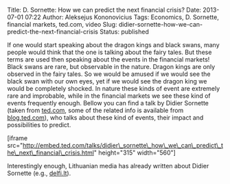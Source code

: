 Title: D. Sornette: How we can predict the next financial crisis?
Date: 2013-07-01 07:22
Author: Aleksejus Kononovicius
Tags: Economics, D. Sornette, financial markets, ted.com, video
Slug: didier-sornette-how-we-can-predict-the-next-financial-crisis
Status: published

If one would start speaking
about the dragon kings and black swans, many people would think that the
one is talking about the fairy tales. But these terms are used then
speaking about the events in the financial markets! Black swans are
rare, but observable in the nature. Dragon kings are only observed in
the fairy tales. So we would be amused if we would see the black swan
with our own eyes, yet if we would see the dragon king we would be
completely shocked. In nature these kinds of event are extremely rare
and improbable, while in the financial markets we see these kind of
events frequently enough. Bellow you can find a talk by Didier Sornette
(taken from
[ted.com](https://www.ted.com/talks/didier_sornette_how_we_can_predict_the_next_financial_crisis.html),
some of the related info is available from
[blog.ted.com](https://blog.ted.com/2013/06/12/crises-are-predictable-didier-sornette-at-tedglobal-2013/)),
who talks about these kind of events, their impact and possibilities to
predict.<!--more-->

[iframe
src="http://embed.ted.com/talks/didier\_sornette\_how\_we\_can\_predict\_the\_next\_financial\_crisis.html"
height="315" width="560"]

Interestingly enough, Lithuanian media has already written about Didier
Sornette (e.g.,
[delfi.lt](https://verslas.delfi.lt/rinka/finansu-pramone-reguliariai-nurengineja-pasauli.d?id=38555673)).
